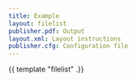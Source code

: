 ```yaml
---
title: Example
layout: filelist
publisher.pdf: Output
layout.xml: Layout instructions
publisher.cfg: Configuration file
---
```


{{ template "filelist" .}}
